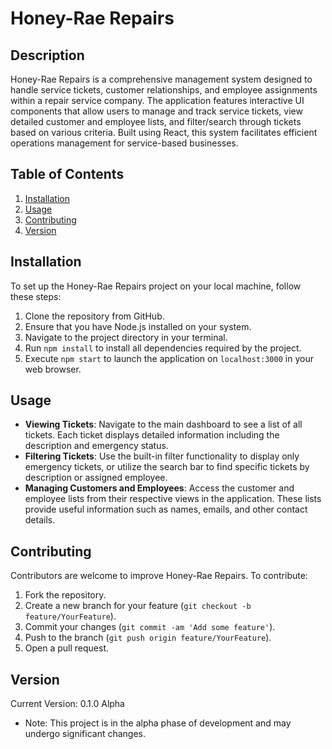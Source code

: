 # Honey-Rae Repairs

## Description
Honey-Rae Repairs is a comprehensive management system designed to handle service tickets, customer relationships, and employee assignments within a repair service company. The application features interactive UI components that allow users to manage and track service tickets, view detailed customer and employee lists, and filter/search through tickets based on various criteria. Built using React, this system facilitates efficient operations management for service-based businesses.

## Table of Contents
1. [Installation](#installation)
2. [Usage](#usage)
3. [Contributing](#contributing)
4. [Version](#version)

## Installation
To set up the Honey-Rae Repairs project on your local machine, follow these steps:
1. Clone the repository from GitHub.
2. Ensure that you have Node.js installed on your system.
3. Navigate to the project directory in your terminal.
4. Run `npm install` to install all dependencies required by the project.
5. Execute `npm start` to launch the application on `localhost:3000` in your web browser.

## Usage
- **Viewing Tickets**: Navigate to the main dashboard to see a list of all tickets. Each ticket displays detailed information including the description and emergency status.
- **Filtering Tickets**: Use the built-in filter functionality to display only emergency tickets, or utilize the search bar to find specific tickets by description or assigned employee.
- **Managing Customers and Employees**: Access the customer and employee lists from their respective views in the application. These lists provide useful information such as names, emails, and other contact details.

## Contributing
Contributors are welcome to improve Honey-Rae Repairs. To contribute:
1. Fork the repository.
2. Create a new branch for your feature (`git checkout -b feature/YourFeature`).
3. Commit your changes (`git commit -am 'Add some feature'`).
4. Push to the branch (`git push origin feature/YourFeature`).
5. Open a pull request.

## Version
Current Version: 0.1.0 Alpha
- Note: This project is in the alpha phase of development and may undergo significant changes.
